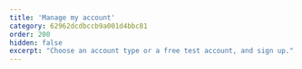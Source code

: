 ```yaml
---
title: 'Manage my account'
category: 62962dcdbccb9a001d4bbc81
order: 200
hidden: false
excerpt: "Choose an account type or a free test account, and sign up."
---
```

